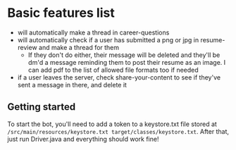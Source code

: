 # Basic features list

- will automatically make a thread in career-questions
- will automatically check if a user has submitted a png or jpg in resume-review and make a thread for them
    - If they don't do either, their message will be deleted and they'll be dm'd a message reminding them to post their resume as an image. I can add pdf to the list of allowed file formats too if needed
- if a user leaves the server, check share-your-content to see if they've sent a message in there, and delete it

## Getting started
To start the bot, you'll need to add a token to a keystore.txt file stored at `/src/main/resources/keystore.txt
target/classes/keystore.txt`. After that, just run Driver.java and everything should work fine! 